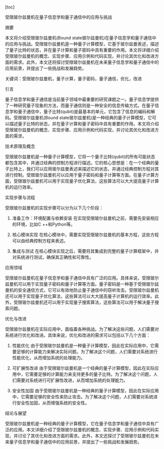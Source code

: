 
[toc]                    
                
                
受限玻尔兹曼机在量子信息学和量子通信中的应用与挑战

摘要

本文将介绍受限玻尔兹曼机(Bound state玻尔兹曼机)在量子信息学和量子通信中的应用与挑战。受限玻尔兹曼机是一种量子计算模型，它基于玻尔兹曼表述，描述了量子比特的状态，并在量子计算和量子密码中具有重要的作用。本文将详细介绍受限玻尔兹曼机的概念、实现步骤、应用示例和代码实现，并讨论其优化和改进方面的需求。此外，本文还将探讨受限玻尔兹曼机在未来量子信息学和量子通信中的应用前景，并提出了一些挑战和发展趋势。

关键词：受限玻尔兹曼机，量子计算，量子密码，量子通信，优化，改进

引言

量子信息学和量子通信是当前量子领域中最重要的研究课题之一。量子信息学提供了一种研究量子现象的方法，而量子通信则是一种安全的信息传输方式。在量子信息学和量子通信中，量子比特(qubit)是最基本的单元，它包含了信息的编码和解码。受限玻尔兹曼机(Bound state玻尔兹曼机)是一种经典的量子计算模型，它可以描述量子比特的状态，并在量子计算和量子密码中具有重要的作用。本文将介绍受限玻尔兹曼机的概念、实现步骤、应用示例和代码实现，并讨论其优化和改进方面的需求。

技术原理及概念

受限玻尔兹曼机是一种量子计算模型，它将一个量子比特(qubit)的所有可能状态都包含其中，并通过经典的控制方程进行描述。它的核心思想是：在一个经典的量子比特上，我们可以应用玻尔兹曼表述来描述它的状态，并通过经典控制方程对其进行控制。受限玻尔兹曼机可以应用于量子密码和量子计算等方面。在量子计算方面，受限玻尔兹曼机可以用于实现量子优化算法，这些算法可以大大提高量子计算机的运行效率。

实现步骤与流程

受限玻尔兹曼机的实现步骤可以分为以下几个阶段：

1. 准备工作：环境配置与依赖安装
在实现受限玻尔兹曼机之前，需要先安装相应的环境，比如C ++和Python等。

2. 核心模块实现
在核心模块中，需要实现受限玻尔兹曼机的基本方程，这些方程可以由经典控制方程来表述。

3. 集成与测试
在核心模块实现之后，需要将其集成到完整的量子计算框架中，并对系统进行测试，确保其正确性和可靠性。

应用领域

受限玻尔兹曼机在量子信息学和量子通信中具有广泛的应用。具体来说，受限玻尔兹曼机可以用于实现量子密码和量子计算等方面。量子密码是一种基于受限玻尔兹曼机的安全通信方式，它可以有效地防止量子通信中的窃听攻击。受限玻尔兹曼机还可以用于实现量子优化算法，这些算法可以大大提高量子计算机的运行效率。此外，受限玻尔兹曼机还可以用于实现量子搜索算法，这些算法可以用于解决量子搜索问题。

优化与改进

受限玻尔兹曼机在实际应用中，面临着各种挑战。为了解决这些问题，人们需要对系统进行优化和改进。具体来说，优化和改进的需求可以包括以下几个方面：

1. 性能优化
由于受限玻尔兹曼机是一种量子计算模型，因此在实际应用中，它需要足够的计算能力来解决实际问题。为了解决这个问题，人们需要对系统进行性能优化，从而增加系统的处理能力。

2. 可扩展性改进
由于受限玻尔兹曼机是一个经典的量子计算模型，因此在实际应用中，它需要足够的计算能力来支持更多的量子比特。为了解决这个问题，人们需要对系统进行可扩展性改进，从而增加系统的处理能力。

3. 安全性加固
由于受限玻尔兹曼机是一种经典的量子计算模型，因此在实际应用中，它需要足够的安全性来防止攻击。为了解决这个问题，人们需要对系统进行安全性加固，从而增强系统的安全性。

结论与展望

受限玻尔兹曼机是一种经典的量子计算模型，它在量子信息学和量子通信中具有广泛的应用。本文详细介绍了受限玻尔兹曼机的概念、实现步骤、应用示例和代码实现，并讨论了其优化和改进方面的需求。此外，本文还探讨了受限玻尔兹曼机在未来量子信息学和量子通信中的应用前景，并提出了一些挑战和发展趋势。

